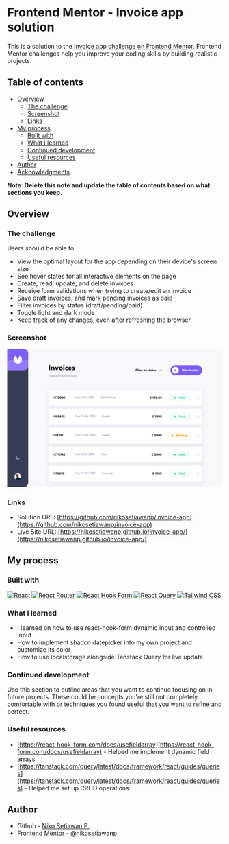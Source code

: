 # Frontend Mentor - Invoice app solution

This is a solution to the [Invoice app challenge on Frontend Mentor](https://www.frontendmentor.io/challenges/invoice-app-i7KaLTQjl). Frontend Mentor challenges help you improve your coding skills by building realistic projects.

## Table of contents

- [Overview](#overview)
  - [The challenge](#the-challenge)
  - [Screenshot](#screenshot)
  - [Links](#links)
- [My process](#my-process)
  - [Built with](#built-with)
  - [What I learned](#what-i-learned)
  - [Continued development](#continued-development)
  - [Useful resources](#useful-resources)
- [Author](#author)
- [Acknowledgments](#acknowledgments)

**Note: Delete this note and update the table of contents based on what sections you keep.**

## Overview

### The challenge

Users should be able to:

- View the optimal layout for the app depending on their device's screen size
- See hover states for all interactive elements on the page
- Create, read, update, and delete invoices
- Receive form validations when trying to create/edit an invoice
- Save draft invoices, and mark pending invoices as paid
- Filter invoices by status (draft/pending/paid)
- Toggle light and dark mode
- Keep track of any changes, even after refreshing the browser

### Screenshot

![](./screenshots/screenshot.png)

### Links

- Solution URL: [https://github.com/nikosetiawanp/invoice-app](https://github.com/nikosetiawanp/invoice-app)
- Live Site URL: [https://nikosetiawanp.github.io/invoice-app/](https://nikosetiawanp.github.io/invoice-app/)

## My process

### Built with

[![React](https://img.shields.io/badge/React-%2320232a.svg?logo=react&logoColor=%2361DAFB)](#)
[![React Router](https://img.shields.io/badge/React_Router-CA4245?logo=react-router&logoColor=white)](#)
[![React Hook Form](https://img.shields.io/badge/React%20Hook%20Form-EC5990?logo=reacthookform&logoColor=fff)](#)
[![React Query](https://img.shields.io/badge/React%20Query-FF4154?logo=reactquery&logoColor=fff)](#)
[![Tailwind CSS](https://img.shields.io/badge/Tailwind%20CSS-%2338B2AC.svg?logo=tailwind-css&logoColor=white)](#)

### What I learned

- I learned on how to use react-hook-form dynamic input and controlled input
- How to implement shadcn datepicker into my own project and customize its color
- How to use localstorage alongside Tanstack Query for live update

### Continued development

Use this section to outline areas that you want to continue focusing on in future projects. These could be concepts you're still not completely comfortable with or techniques you found useful that you want to refine and perfect.

### Useful resources

- [https://react-hook-form.com/docs/usefieldarray](https://react-hook-form.com/docs/usefieldarray) - Helped me implement dynamic field arrays.
- [https://tanstack.com/query/latest/docs/framework/react/guides/queries](https://tanstack.com/query/latest/docs/framework/react/guides/queries) - Helped me set up CRUD operations.

## Author

- Github - [Niko Setiawan P.](https://github.com/nikosetiawanp)
- Frontend Mentor - [@nikosetiawanp](https://www.frontendmentor.io/profile/nikosetiawanp)
